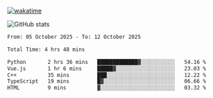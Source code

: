 [![wakatime](https://wakatime.com/badge/user/ef685785-b2de-4416-b5c6-df540c453238.svg)](https://wakatime.com/@ef685785-b2de-4416-b5c6-df540c453238)

![GitHub stats](https://github-readme-stats.vercel.app/api?username=songhahaha66)
<!--START_SECTION:waka-->

```txt
From: 05 October 2025 - To: 12 October 2025

Total Time: 4 hrs 48 mins

Python       2 hrs 36 mins   █████████████▓░░░░░░░░░░░   54.16 %
Vue.js       1 hr 6 mins     █████▓░░░░░░░░░░░░░░░░░░░   23.03 %
C++          35 mins         ███░░░░░░░░░░░░░░░░░░░░░░   12.22 %
TypeScript   19 mins         █▓░░░░░░░░░░░░░░░░░░░░░░░   06.66 %
HTML         9 mins          ▓░░░░░░░░░░░░░░░░░░░░░░░░   03.32 %
```

<!--END_SECTION:waka-->
